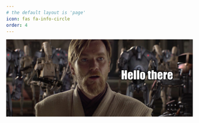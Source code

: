 ```yaml
---
# the default layout is 'page'
icon: fas fa-info-circle
order: 4
---
```


![Hello There](/assets/images/hello_there.jpg)

<script async src="https://www.googletagmanager.com/gtag/js?id=G-7CTE714YRJ"></script>
<script>
  window.dataLayer = window.dataLayer || [];
  function gtag(){dataLayer.push(arguments);}
  gtag('js', new Date());

  gtag('config', 'G-7CTE714YRJ');
</script>